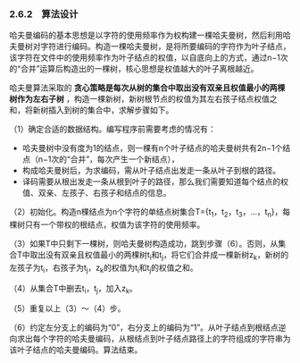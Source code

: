 ### 2.6.2　算法设计

哈夫曼编码的基本思想是以字符的使用频率作为权构建一棵哈夫曼树，然后利用哈夫曼树对字符进行编码。构造一棵哈夫曼树，是将所要编码的字符作为叶子结点，该字符在文件中的使用频率作为叶子结点的权值，以自底向上的方式，通过n−1次的“合并”运算后构造出的一棵树，核心思想是权值越大的叶子离根越近。

哈夫曼算法采取的 **贪心策略是每次从树的集合中取出没有双亲且权值最小的两棵树作为左右子树** ，构造一棵新树，新树根节点的权值为其左右孩子结点权值之和，将新树插入到树的集合中，求解步骤如下。

（1）确定合适的数据结构。编写程序前需要考虑的情况有：

+ 哈夫曼树中没有度为1的结点，则一棵有n个叶子结点的哈夫曼树共有2n−1个结点（n−1次的“合并”，每次产生一个新结点），
+ 构成哈夫曼树后，为求编码，需从叶子结点出发走一条从叶子到根的路径。
+ 译码需要从根出发走一条从根到叶子的路径，那么我们需要知道每个结点的权值、双亲、左孩子、右孩子和结点的信息。

（2）初始化。构造n棵结点为n个字符的单结点树集合T={t<sub class="my_markdown">1</sub>，t<sub>2</sub>，t<sub>3</sub>，…，t<sub class="my_markdown">n</sub>}，每棵树只有一个带权的根结点，权值为该字符的使用频率。

（3）如果T中只剩下一棵树，则哈夫曼树构造成功，跳到步骤（6）。否则，从集合T中取出没有双亲且权值最小的两棵树t<sub class="my_markdown">i</sub>和t<sub class="my_markdown">j</sub>，将它们合并成一棵新树z<sub class="my_markdown">k</sub>，新树的左孩子为t<sub class="my_markdown">i</sub>，右孩子为t<sub class="my_markdown">j</sub>，z<sub class="my_markdown">k</sub>的权值为t<sub class="my_markdown">i</sub>和t<sub class="my_markdown">j</sub>的权值之和。

（4）从集合T中删去t<sub class="my_markdown">i</sub>，t<sub class="my_markdown">j</sub>，加入z<sub class="my_markdown">k</sub>。

（5）重复以上（3）～（4）步。

（6）约定左分支上的编码为“0”，右分支上的编码为“1”。从叶子结点到根结点逆向求出每个字符的哈夫曼编码，从根结点到叶子结点路径上的字符组成的字符串为该叶子结点的哈夫曼编码。算法结束。

